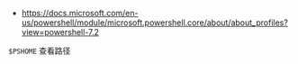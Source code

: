 - https://docs.microsoft.com/en-us/powershell/module/microsoft.powershell.core/about/about_profiles?view=powershell-7.2

`$PSHOME` 查看路径
